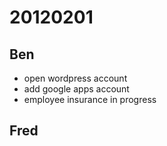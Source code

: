 # 20120201

## Ben
- open wordpress account
- add google apps account
- employee insurance in progress

## Fred